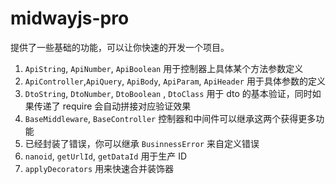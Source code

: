# midwayjs-pro

提供了一些基础的功能，可以让你快速的开发一个项目。

1. `ApiString`, `ApiNumber`, `ApiBoolean` 用于控制器上具体某个方法参数定义
2. `ApiController`,`ApiQuery`, `ApiBody`, `ApiParam`, `ApiHeader` 用于具体参数的定义
3. `DtoString`, `DtoNumber`, `DtoBoolean` , `DtoClass` 用于 dto 的基本验证，同时如果传递了 require 会自动拼接对应验证效果
4. `BaseMiddleware`, `BaseController` 控制器和中间件可以继承这两个获得更多功能
5. 已经封装了错误，你可以继承 `BusinnessError` 来自定义错误
6. `nanoid`, `getUrlId`, `getDataId` 用于生产 ID
7. `applyDecorators` 用来快速合并装饰器

